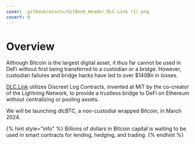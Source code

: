 ```yaml
---
cover: .gitbook/assets/GitBook_Header_DLC.Link (1).png
coverY: 0
---
```


# Overview

Although Bitcoin is the largest digital asset, it thus far cannot be used in DeFi without first being transferred to a custodian or a bridge. However, custodian failures and bridge hacks have led to over $140Bn in losses.

[DLC.Link](http://dlc.link/) utilizes Discreet Log Contracts, invented at MIT by the co-creator of the Lightning Network, to provide a trustless bridge to DeFi on Ethereum without centralizing or pooling assets.&#x20;

We will be launching dlcBTC, a non-custodial wrapped Bitcoin, in March 2024.

{% hint style="info" %}
Billions of dollars in Bitcoin capital is waiting to be used in smart contracts for lending, hedging, and trading.
{% endhint %}
